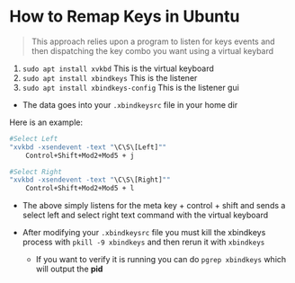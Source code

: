 # How to Remap Keys in Ubuntu

> This approach relies upon a program to listen for keys events and then dispatching the key combo you want using a virtual keybard

1. `sudo apt install xvkbd` This is the virtual keyboard
2. `sudo apt install xbindkeys` This is the listener
3. `sudo apt install xbindkeys-config` This is the listener gui

* The data goes into your `.xbindkeysrc` file in your home dir

Here is an example:

```bash
#Select Left
"xvkbd -xsendevent -text "\C\S\[Left]""
    Control+Shift+Mod2+Mod5 + j

#Select Right
"xvkbd -xsendevent -text "\C\S\[Right]""
    Control+Shift+Mod2+Mod5 + l
```

* The above simply listens for the meta key + control + shift and sends a select left and select right text command with the virtual keyboard

* After modifying your `.xbindkeysrc` file you must kill the xbindkeys process with `pkill -9 xbindkeys` and then rerun it with `xbindkeys` 
  * If you want to verify it is running you can do `pgrep xbindkeys` which will output the **pid**